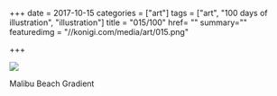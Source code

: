 +++
date = 2017-10-15
categories = ["art"]
tags = ["art", "100 days of illustration", "illustration"]
title = "015/100"
href= ""
summary=""
featuredimg = "//konigi.com/media/art/015.png"

+++

<img src="//konigi.com/media/art/015.png" />

Malibu Beach Gradient
